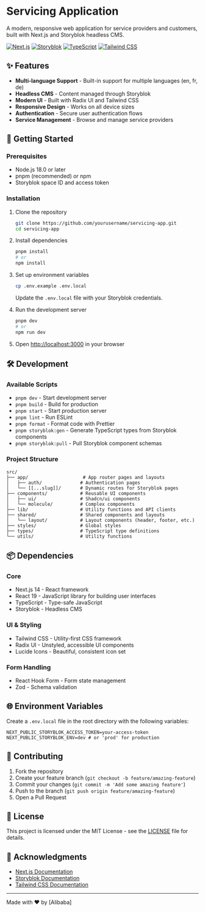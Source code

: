 # Servicing Application

A modern, responsive web application for service providers and customers, built with Next.js and Storyblok headless CMS.

[![Next.js](https://img.shields.io/badge/Next.js-000000?style=for-the-badge&logo=nextdotjs&logoColor=white)](https://nextjs.org/)
[![Storyblok](https://img.shields.io/badge/Storyblok-09B3AF?style=for-the-badge&logo=storyblok&logoColor=white)](https://www.storyblok.com/)
[![TypeScript](https://img.shields.io/badge/TypeScript-3178C6?style=for-the-badge&logo=typescript&logoColor=white)](https://www.typescriptlang.org/)
[![Tailwind CSS](https://img.shields.io/badge/Tailwind_CSS-38B2AC?style=for-the-badge&logo=tailwind-css&logoColor=white)](https://tailwindcss.com/)

## ✨ Features

- **Multi-language Support** - Built-in support for multiple languages (en, fr, de)
- **Headless CMS** - Content managed through Storyblok
- **Modern UI** - Built with Radix UI and Tailwind CSS
- **Responsive Design** - Works on all device sizes
- **Authentication** - Secure user authentication flows
- **Service Management** - Browse and manage service providers

## 🚀 Getting Started

### Prerequisites

- Node.js 18.0 or later
- pnpm (recommended) or npm
- Storyblok space ID and access token

### Installation

1. Clone the repository
   ```bash
   git clone https://github.com/yourusername/servicing-app.git
   cd servicing-app
   ```

2. Install dependencies
   ```bash
   pnpm install
   # or
   npm install
   ```

3. Set up environment variables
   ```bash
   cp .env.example .env.local
   ```
   Update the `.env.local` file with your Storyblok credentials.

4. Run the development server
   ```bash
   pnpm dev
   # or
   npm run dev
   ```

5. Open [http://localhost:3000](http://localhost:3000) in your browser

## 🛠️ Development

### Available Scripts

- `pnpm dev` - Start development server
- `pnpm build` - Build for production
- `pnpm start` - Start production server
- `pnpm lint` - Run ESLint
- `pnpm format` - Format code with Prettier
- `pnpm storyblok:gen` - Generate TypeScript types from Storyblok components
- `pnpm storyblok:pull` - Pull Storyblok component schemas

### Project Structure

```
src/
├── app/                    # App router pages and layouts
│   ├── auth/              # Authentication pages
│   └── [[...slug]]/       # Dynamic routes for Storyblok pages
├── components/            # Reusable UI components
│   ├── ui/                # Shadcn/ui components
│   └── molecule/          # Complex components
├── lib/                   # Utility functions and API clients
├── shared/                # Shared components and layouts
│   └── layout/            # Layout components (header, footer, etc.)
├── styles/                # Global styles
├── types/                 # TypeScript type definitions
└── utils/                 # Utility functions
```

## 📦 Dependencies

### Core
- Next.js 14 - React framework
- React 19 - JavaScript library for building user interfaces
- TypeScript - Type-safe JavaScript
- Storyblok - Headless CMS

### UI & Styling
- Tailwind CSS - Utility-first CSS framework
- Radix UI - Unstyled, accessible UI components
- Lucide Icons - Beautiful, consistent icon set

### Form Handling
- React Hook Form - Form state management
- Zod - Schema validation

## 🌐 Environment Variables

Create a `.env.local` file in the root directory with the following variables:

```env
NEXT_PUBLIC_STORYBLOK_ACCESS_TOKEN=your-access-token
NEXT_PUBLIC_STORYBLOK_ENV=dev # or 'prod' for production
```

## 🤝 Contributing

1. Fork the repository
2. Create your feature branch (`git checkout -b feature/amazing-feature`)
3. Commit your changes (`git commit -m 'Add some amazing feature'`)
4. Push to the branch (`git push origin feature/amazing-feature`)
5. Open a Pull Request

## 📄 License

This project is licensed under the MIT License - see the [LICENSE](LICENSE) file for details.

## 🙏 Acknowledgments

- [Next.js Documentation](https://nextjs.org/docs)
- [Storyblok Documentation](https://www.storyblok.com/docs)
- [Tailwind CSS Documentation](https://tailwindcss.com/docs)

---

Made with ❤️ by [Alibaba]
